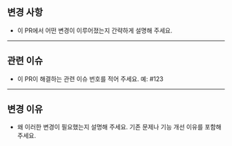 ## 변경 사항
- 이 PR에서 어떤 변경이 이루어졌는지 간략하게 설명해 주세요.

---

## 관련 이슈
- 이 PR이 해결하는 관련 이슈 번호를 적어 주세요.
예: #123

---

## 변경 이유
- 왜 이러한 변경이 필요했는지 설명해 주세요. 기존 문제나 기능 개선 이유를 포함해 주세요.
